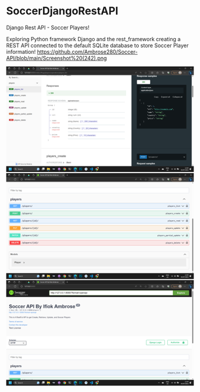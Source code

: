 # SoccerDjangoRestAPI
Django Rest API - Soccer Players!


Exploring Python framework Django and the rest_framework creating a REST API connected to the default SQLite database to store Soccer Player information!
https://github.com/Ambrose280/Soccer-API/blob/main/Screenshot%20(242).png

<img src="https://github.com/Ambrose280/Soccer-API/blob/main/Screenshot%20(242).png">
<img src="https://github.com/Ambrose280/Soccer-API/blob/main/Screenshot%20(241).png">
<img src="https://github.com/Ambrose280/Soccer-API/blob/main/Screenshot%20(240).png">